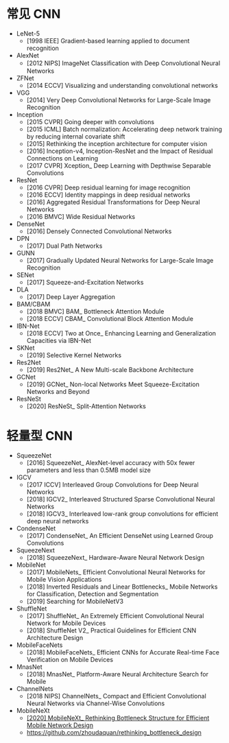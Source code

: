 # 常见 CNN
- LeNet-5
    - [1998 IEEE] Gradient-based learning applied to document recognition
- AlexNet
    - [2012 NIPS] ImageNet Classiﬁcation with Deep Convolutional Neural Networks
- ZFNet
    - [2014 ECCV] Visualizing and understanding convolutional networks
- VGG
    - [2014] Very Deep Convolutional Networks for Large-Scale Image Recognition
- Inception
    - [2015 CVPR] Going deeper with convolutions
    - [2015 ICML] Batch normalization: Accelerating deep network training by reducing internal covariate shift
    - [2015] Rethinking the inception architecture for computer vision
    - [2016] Inception-v4, Inception-ResNet and the Impact of Residual Connections on Learning
    - [2017 CVPR] Xception_ Deep Learning with Depthwise Separable Convolutions
- ResNet
    - [2016 CVPR] Deep residual learning for image recognition
    - [2016 ECCV] Identity mappings in deep residual networks
    - [2016] Aggregated Residual Transformations for Deep Neural Networks
    - [2016 BMVC] Wide Residual Networks
- DenseNet
    - [2016] Densely Connected Convolutional Networks
- DPN
    - [2017] Dual Path Networks
- GUNN
    - [2017] Gradually Updated Neural Networks for Large-Scale Image Recognition
- SENet
    - [2017] Squeeze-and-Excitation Networks
- DLA
    - [2017] Deep Layer Aggregation
- BAM/CBAM
    - [2018 BMVC] BAM_ Bottleneck Attention Module
    - [2018 ECCV] CBAM_ Convolutional Block Attention Module
- IBN-Net
    - [2018 ECCV] Two at Once_ Enhancing Learning and Generalization Capacities via IBN-Net
- SKNet
    - [2019] Selective Kernel Networks
- Res2Net
    - [2019] Res2Net_ A New Multi-scale Backbone Architecture
- GCNet
    - [2019] GCNet_ Non-local Networks Meet Squeeze-Excitation Networks and Beyond
- ResNeSt
    - [2020] ResNeSt_ Split-Attention Networks

    
# 轻量型 CNN
- SqueezeNet
    - [2016] SqueezeNet_ AlexNet-level accuracy with 50x fewer parameters and less than 0.5MB model size
- IGCV
    - [2017 ICCV] Interleaved Group Convolutions for Deep Neural Networks
    - [2018] IGCV2_ Interleaved Structured Sparse Convolutional Neural Networks
    - [2018] IGCV3_ Interleaved low-rank group convolutions for efficient deep neural networks
- CondenseNet
    - [2017] CondenseNet_ An Efficient DenseNet using Learned Group Convolutions
- SqueezeNext
    - [2018] SqueezeNext_ Hardware-Aware Neural Network Design
- MobileNet
    - [2017] MobileNets_ Efficient Convolutional Neural Networks for Mobile Vision Applications
    - [2018] Inverted Residuals and Linear Bottlenecks_ Mobile Networks for Classification, Detection and Segmentation
    - [2019] Searching for MobileNetV3
- ShuffleNet
    - [2017] ShuffleNet_ An Extremely Efficient Convolutional Neural Network for Mobile Devices
    - [2018] ShuffleNet V2_ Practical Guidelines for Efficient CNN Architecture Design
- MobileFaceNets
    - [2018] MobileFaceNets_ Efficient CNNs for Accurate Real-time Face Verification on Mobile Devices
- MnasNet
    - [2018] MnasNet_ Platform-Aware Neural Architecture Search for Mobile
- ChannelNets
    - [2018 NIPS] ChannelNets_ Compact and Efficient Convolutional Neural Networks via Channel-Wise Convolutions
- MobileNeXt
    - [[2020] MobileNeXt_ Rethinking Bottleneck Structure for Efficient Mobile Network Design](https://arxiv.org/abs/2007.02269)
    - https://github.com/zhoudaquan/rethinking_bottleneck_design
    